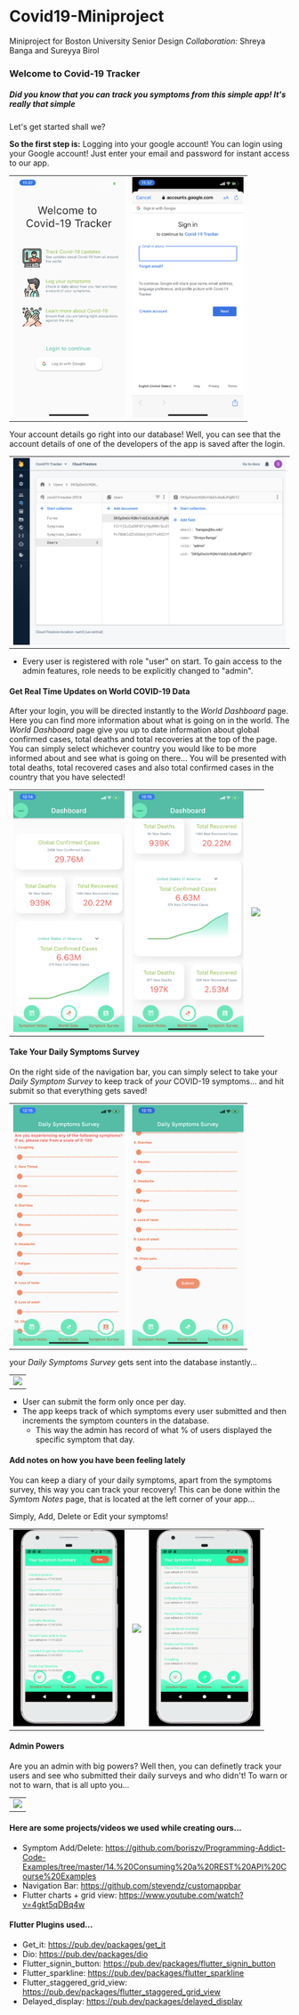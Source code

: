 # Covid19-Miniproject

Miniproject for Boston University Senior Design 
*Collaboration:* Shreya Banga and Sureyya Birol

### Welcome to Covid-19 Tracker

##### Did you know that you can track you symptoms from this simple app! It's really *that simple*
Let's get started shall we?

**So the first step is:** Logging into your google account! You can login using your Google account! Just enter your email and password for instant 
access to our app.

<div style="text-align: center">
    <table>
        <tr>
            <td style="text-align: center">
                    <img src="https://github.com/shreyabanga/Covid19-Miniproject/blob/master/images/LoginPage.PNG" width="200"/>
            </td>
            <td style="text-align: center">
                     <img src="https://github.com/shreyabanga/Covid19-Miniproject/blob/master/images/googlesignin.PNG" width="200"/>
            </td>       
      </tr>
  </table>
  </div>

Your account details go right into our database! 
Well, you can see that the account details of one of the developers of the app is saved after the login.

<div style="text-align: center">
    <table>
        <tr>
            <td style="text-align: center">
                    <img src="https://github.com/shreyabanga/Covid19-Miniproject/blob/master/images/database2.png"/>
            </td>     
      </tr>
  </table>
  </div>
  
  * Every user is registered with role "user" on start. To gain access to the admin features, role needs to be explicitly changed to "admin".
  

#### Get Real Time Updates on World COVID-19 Data

After your login, you will be directed instantly to the *World Dashboard* page. Here you can find more information about what is going on in the world.
The *World Dashboard* page give you up to date information about global confirmed cases, total deaths and total recoveries at the top of the page. 
You can simply select whichever country you would like to be more informed about and see what is going on there...
You will be presented with total deaths, total recovered cases and also total confirmed cases in the country that you have selected!


<div style="text-align: center">
    <table>
        <tr>          
            <td style="text-align: center">              
                      <img src="https://github.com/shreyabanga/Covid19-Miniproject/blob/master/images/worlddata1.PNG" width="200"/>
            </td>
            <td style="text-align: center">
                     <img src="https://github.com/shreyabanga/Covid19-Miniproject/blob/master/images/worlddata2.PNG" width="200"/>
  	    </td>
	    <td style="text-align: center">
                    <img src="https://github.com/shreyabanga/Covid19-Miniproject/blob/master/images/worlddata.gif" width="200"/>
            </td>       
      </tr>
  </table>
  </div>

#### Take Your Daily Symptoms Survey

On the right side of the navigation bar, you can simply select to take your *Daily Symptom Survey* to keep track of *your* COVID-19
symptoms... and hit submit so that everything gets saved!


<div style="text-align: center">
    <table>
        <tr>          
            <td style="text-align: center">              
                      <img src="https://github.com/shreyabanga/Covid19-Miniproject/blob/master/images/survey1.PNG" width="200"/>
            </td>
            <td style="text-align: center">
                     <img src="https://github.com/shreyabanga/Covid19-Miniproject/blob/master/images/survey2.PNG" width="200"/>
  	    </td>        
      </tr>
  </table>
  </div>

your *Daily Symptoms Survey* gets sent into the database instantly...

<div style="text-align: center">
    <table>
        <tr>          
          <td style="text-align: center">              
                      <img src="https://github.com/shreyabanga/Covid19-Miniproject/blob/master/images/submittingforms.gif"/>
            </td>    
      </tr>
  </table>
  </div>
  
  * User can submit the form only once per day.
  * The app keeps track of which symptoms every user submitted and then increments the symptom counters in the database.
  	* This way the admin has record of what % of users displayed the specific symptom that day.


#### Add notes on how you have been feeling lately

You can keep a diary of your daily symptoms, apart from the symptoms survey, this way you can track your recovery!
This can be done within the *Symtom Notes* page, that is located at the left corner of your app...

Simply, Add, Delete or Edit your symptoms!

<div style="text-align: center">
    <table>
        <tr>
            <td style="text-align: center">
                    <img src="https://github.com/shreyabanga/Covid19-Miniproject/blob/master/images/creatingsymptom.gif" width="200"/>
            </td>  
            <td style="text-align: center">
                    <img src="https://github.com/shreyabanga/Covid19-Miniproject/blob/master/images/deletsymptom.gif" width="200"/>
            </td> 
            <td style="text-align: center">
                    <img src="https://github.com/shreyabanga/Covid19-Miniproject/blob/master/images/editingsymptom.gif" width="200"/>
            </td>    
      </tr>
  </table>
  </div>


#### Admin Powers

Are you an admin with big powers? Well then, you can definetly track your users and see who submitted their daily surveys and 
who didn't! To warn or not to warn, that is all upto you...

<div style="text-align: center">
    <table>
        <tr>          
            <td style="text-align: center">              
                      <img src="https://github.com/shreyabanga/Covid19-Miniproject/blob/master/images/admindashboard.gif" width="200"/>
            </td>
      </tr>
  </table>
  </div>

#### Here are some projects/videos we used while creating ours...
* Symptom Add/Delete: https://github.com/boriszv/Programming-Addict-Code-Examples/tree/master/14.%20Consuming%20a%20REST%20API%20Course%20Examples
* Navigation Bar: https://github.com/stevendz/customappbar
* Flutter charts + grid view: https://www.youtube.com/watch?v=4gkt5qDBq4w

#### Flutter Plugins used...
* Get_it: https://pub.dev/packages/get_it
* Dio: https://pub.dev/packages/dio
* Flutter_signin_button: https://pub.dev/packages/flutter_signin_button
* Flutter_sparkline: https://pub.dev/packages/flutter_sparkline
* Flutter_staggered_grid_view: https://pub.dev/packages/flutter_staggered_grid_view
* Delayed_display: https://pub.dev/packages/delayed_display















